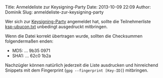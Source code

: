 Title: Anmeldeliste zur Keysigning-Party
Date: 2013-10-09 22:09
Author: Dominik
Slug: anmeldeliste-zur-keysigning-party

Wer sich zur [Keysigning-Party](/2013/programm-keysigning) angemeldet
hat, sollte die Teilnehmerliste
[ksp-ubucon.txt]({filename}/files/ksp-ubucon.txt)
unbedingt ausgedruckt mitbringen.

Wenn die Datei korrekt übertragen wurde, sollten die Checksummen
folgendermaßen enden:


-   MD5: … 9b35 0971
-   SHA1: … 62c0 1b2a

Nachzügler können natürlich jederzeit die Liste ausdrucken und
hinreichend Snippets mit dem Fingerprint (`gpg --fingerprint [Key-ID]`)
mitbringen.
